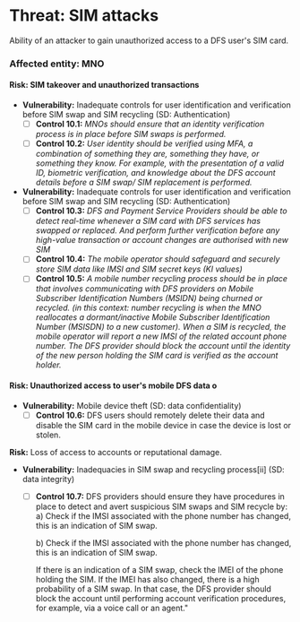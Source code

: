 # Threat: SIM attacks

Ability of an attacker to gain unauthorized access to a DFS user's SIM card.

### Affected entity: MNO

#### **Risk:** SIM takeover and unauthorized transactions

* **Vulnerability:** Inadequate controls for user identification and verification before SIM swap and SIM recycling (SD: Authentication)
  * [ ] **Control 10.1:** _MNOs should ensure that an identity verification process is in place before SIM swaps is performed._
  * [ ] **Control 10.2:** _User identity should be verified using MFA, a combination of something they are, something they have, or something they know. For example, with the presentation of a valid ID, biometric verification, and knowledge about the DFS account details before a SIM swap/ SIM replacement is performed._
* **Vulnerability:** Inadequate controls for user identification and verification before SIM swap and SIM recycling (SD: Authentication)
  * [ ] **Control 10.3:** _DFS and Payment Service Providers should be able to detect real-time whenever a SIM card with DFS services has swapped or replaced. And perform further verification before any high-value transaction or account changes are authorised with new SIM_
  * [ ] **Control 10.4:** _The mobile operator should safeguard and securely store SIM data like IMSI and SIM secret keys (KI values)_
  * [ ] **Control 10.5:** _A mobile number recycling process should be in place that involves communicating with DFS providers on Mobile Subscriber Identification Numbers (MSIDN) being churned or recycled. (in this context: number recycling is when the MNO reallocates a dormant/inactive Mobile Subscriber Identification Number (MSISDN) to a new customer). When a SIM is recycled, the mobile operator will report a new IMSI of the related account phone number. The DFS provider should block the account until the identity of the new person holding the SIM card is verified as the account holder._

#### **Risk:** Unauthorized access to user's mobile DFS data o

* **Vulnerability:** Mobile device theft (SD: data confidentiality)
  * [ ] **Control 10.6:** DFS users should remotely delete their data and disable the SIM card in the mobile device in case the device is lost or stolen.

**Risk:** Loss of access to accounts or reputational damage.

* **Vulnerability:** Inadequacies in SIM swap and recycling process\[ii] (SD: data integrity)
  *   [ ] **Control 10.7:** DFS providers should ensure they have procedures in place to detect and avert suspicious SIM swaps and SIM recycle by: a) Check if the IMSI associated with the phone number has changed, this is an indication of SIM swap.

      b) Check if the IMSI associated with the phone number has changed, this is an indication of SIM swap.

      If there is an indication of a SIM swap, check the IMEI of the phone holding the SIM. If the IMEI has also changed, there is a high probability of a SIM swap. In that case, the DFS provider should block the account until performing account verification procedures, for example, via a voice call or an agent."
